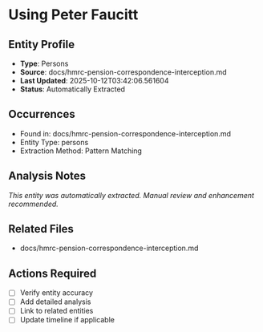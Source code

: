 # Using Peter Faucitt

## Entity Profile
- **Type**: Persons
- **Source**: docs/hmrc-pension-correspondence-interception.md
- **Last Updated**: 2025-10-12T03:42:06.561604
- **Status**: Automatically Extracted

## Occurrences
- Found in: docs/hmrc-pension-correspondence-interception.md
- Entity Type: persons
- Extraction Method: Pattern Matching

## Analysis Notes
*This entity was automatically extracted. Manual review and enhancement recommended.*

## Related Files
- docs/hmrc-pension-correspondence-interception.md

## Actions Required
- [ ] Verify entity accuracy
- [ ] Add detailed analysis
- [ ] Link to related entities
- [ ] Update timeline if applicable
